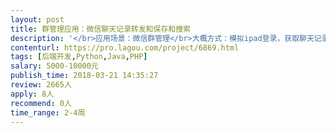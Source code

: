 ```yaml
---                
layout: post       
title: 群管理应用：微信聊天记录转发和保存和搜索           
description: '</br>应用场景：微信群管理</br>大概方式：模拟ipad登录，获取聊天记录。</br>目标需求：</br>1.文字内容的多群转发，可以只转文字，如果能实现语音转发更好；</br>2.群内通过关键词自动回复知识库内容；</br>3.生成聊天记录到网页，包括语音；</br>'     
contenturl: https://pro.lagou.com/project/6869.html      
tags: [后端开发,Python,Java,PHP]            
salary: 5000-10000元          
publish_time: 2018-03-21 14:35:27         
review: 2665人                   
apply: 8人                   
recommend: 0人                   
time_range: 2-4周              
---                 
```

